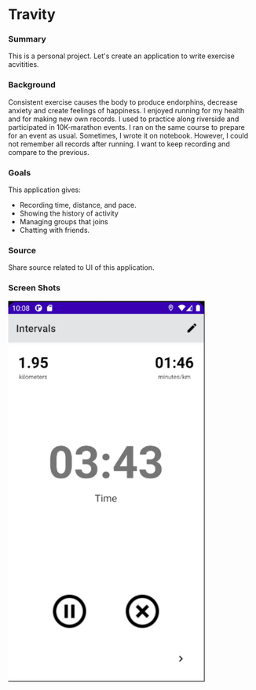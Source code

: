 # Travity

### Summary
This is a personal project.
Let's create an application to write exercise acvitities.

### Background
Consistent exercise causes the body to produce endorphins, decrease anxiety and create feelings of happiness. 
I enjoyed running for my health and for making new own records. I used to practice along riverside and participated in 10K-marathon events. 
I ran on the same course to prepare for an event as usual. 
Sometimes, I wrote it on notebook. However, I could not remember all records after running.
I want to keep recording and compare to the previous.

### Goals
This application gives:
+ Recording time, distance, and pace.
+ Showing the history of activity
+ Managing groups that joins
+ Chatting with friends.

### Source
Share source related to UI of this application.
 
### Screen Shots
<img width="400px" src="./images/workout1.png" alt="workout">
